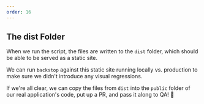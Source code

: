 ```yaml
---
order: 16
---
```


## The dist Folder

When we run the script, the files are written to the `dist` folder, which should be able to be served as a static site.

We can run `backstop` against this static site running locally vs. production to make sure we didn't introduce any visual regressions.

If we're all clear, we can copy the files from `dist` into the `public` folder of our real application's code, put up a PR, and pass it along to QA! 🎉
